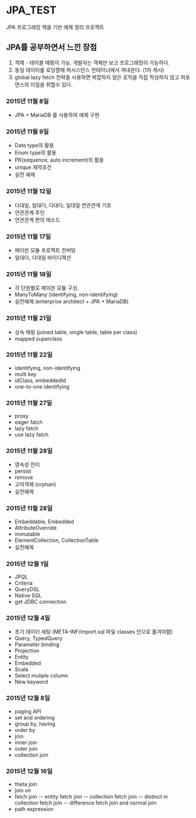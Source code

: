 # JPA_TEST

JPA 프로그래밍 책을 기반 예제 정리 프로젝트

## JPA를 공부하면서 느낀 장점
1. 객체 - 테이블 매핑이 가능. 개발자는 객체만 보고 프로그래밍이 가능하다.
2. 동일 데이터를 로딩할때 퍼시스턴스 컨테이너에서 꺼내온다. (1차 캐시)
3. global lazy fetch 전략을 사용하면 복잡하지 않은 로직을 직접 작성하지 않고 퍼포먼스의 이점을 취할수 있다.

### 2015년 11월 8일
- JPA + MariaDB 를 사용하여 예제 구현

### 2015년 11월 9일
- Date type의 활용
- Enum type의 활용
- PK(sequence, auto increment)의 활용
- unique 제약조건
- 실전 예제

### 2015년 11월 12일
- 다대일, 일대다, 다대다, 일대일 연관관계 기초
- 연관관계 주인
- 연관관계 편의 메소드

### 2015년 11월 17일
- 메이븐 모듈 프로젝트 컨버팅
- 일대다, 다대일 바이디렉션

### 2015년 11월 18일
- 각 단원별로 메이븐 모듈 구성.
- ManyToMany (identifying, non-identifying)
- 실전예제 (enterprise architect + JPA + MariaDB)

### 2015년 11월 21일
- 상속 매핑 (joined table, single table, table per class)
- mapped superclass

### 2015년 11월 22일
- identifying, non-identifying
- multi key
- idClass, embeddedId
- one-to-one identifying

### 2015년 11월 27일
- proxy
- eager fatch
- lazy fatch
- use lazy fatch

### 2015년 11월 28일
- 영속성 전이
-  persist
-  remove
- 고아객체 (orphan)
- 실전예제

### 2015년 11월 28일
- Embeddable, Embedded
- AttributeOverride
- immutable
- ElementCollection, CollectionTable
- 실전예제

### 2015년 12월 1일
- JPQL
- Criteria
- QueryDSL
- Native SQL
- get JDBC connection

### 2015년 12월 4일
- 초기 데이터 세팅 (META-INF/import.sql 파일 classes 안으로 옮겨야함)
- Query, TypedQuery
- Parameter binding
- Projection
- Entity
- Embedded
- Scala
- Select muliple column
- New keyword

### 2015년 12월 8일
- paging API
- set and ordering
- group by, having
- order by
- join
- inner join
- outer join
- collection join

### 2015년 12월 16일
- theta join
- join on
- fetch join
-- entity fetch join
-- collection fetch join
-- distinct in collection fetch join
-- difference fetch join and normal join
- path expression
